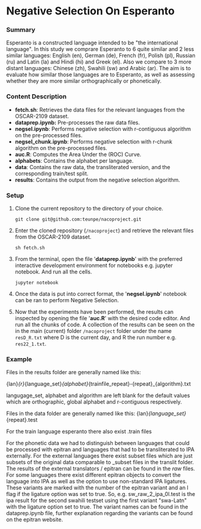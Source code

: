 # Negative Selection On Esperanto

### Summary
Esperanto is a constructed language intended to be "the international language". In this study we comprare Esperanto 
to 6 quite similar and 2 less similar languages: English (en), German (de), French (fr), Polish (pl), Russian (ru) and Latin (la) and Hindi (hi) and Greek (el).
Also we compare to 3 more distant languages: Chinese (zh), Swahili (sw) and Arabic (ar). The aim is to 
evaluate how similar those languages are to Esperanto, as well as assessing whether they are more similar 
orthographically or phonetically.

### Content Description
* **fetch.sh**: Retrieves the data files for the relevant languages from the OSCAR-2109 dataset.
* **dataprep.ipynb:** Pre-processes the raw data files. 
* **negsel.ipynb**: Performs negative selection with r-contiguous algorithm on the pre-processed files.
* **negsel_chunk.ipynb**: Performs negative selection with r-chunk algorithm on the pre-processed files.
* **auc.R**: Computes the Area Under the (ROC) Curve.
* **alphabets**: Contains the alphabet per language.
* **data**: Contains the raw data, the transliterated version, and the corresponding train/test split.
* **results**: Contains the output from the negative selection algorithm.

### Setup
1. Clone the current repository to the directory of your choice.
   
   `git clone git@github.com:teunpe/nacoproject.git`
   
2. Enter the cloned repository (`/nacoproject`) and retrieve the relevant files from the OSCAR-2109 dataset.

    `sh fetch.sh`

3. From the terminal, open the file '**dataprep.ipynb**' with the preferred interactive development environment for notebooks e.g. jupyter notebook. And run all the cells.
   
    `jupyter notebook`
   
4. Once the data is put into correct format, the '**negsel.ipynb**' notebook can be ran to perform Negative Selection.
5. Now that the experiments have been performed, the results can inspected by opening the file '**auc.R**' with the desired code editor. And run all the chunks of code. A collection of the results can be seen on the in the main (current) folder `/nacoproject` folder under the name `resD_R.txt` where D is the current day, and R the run number e.g. `res22_1.txt`.

### Example

Files in the results folder are generally named like this:

{lan}_{r}_{language_set}_{alphabet}_{trainfile_repeat}-{repeat}_{algorithm}.txt

langugage_set, alphabet and algorithm are left blank for the default values which are
orthographic, global alphabet and r-contiguous respectively.

Files in the data folder are generally named like this:
{lan}_{language_set}_{repeat}.test

For the train language esperanto there also exist .train files


For the phonetic data we had to distinguish between languages that could be processed with epitran and languages that had to be transliterated to IPA externally.
For the external languages there exist subset files which are just subsets of the original data comparable to _subset files in the translit folder.
The results of the external translators / epitran can be found in the _raw_ files.
For some languages there exist different epitran objects to convert the language into IPA as well as the option to use non-standard IPA ligatures.
These variants are marked with the number of the epitran variant and an l flag if the ligature option was set to true.
So, e.g. sw_raw_2_ipa_0l.test is the ipa result for the second swahili testset using the first variant "swa-Latn" with the ligature option set to true. The variant names can be found in the dataprep.ipynb file, further explanation regarding the variants can be found on the epitran website.
